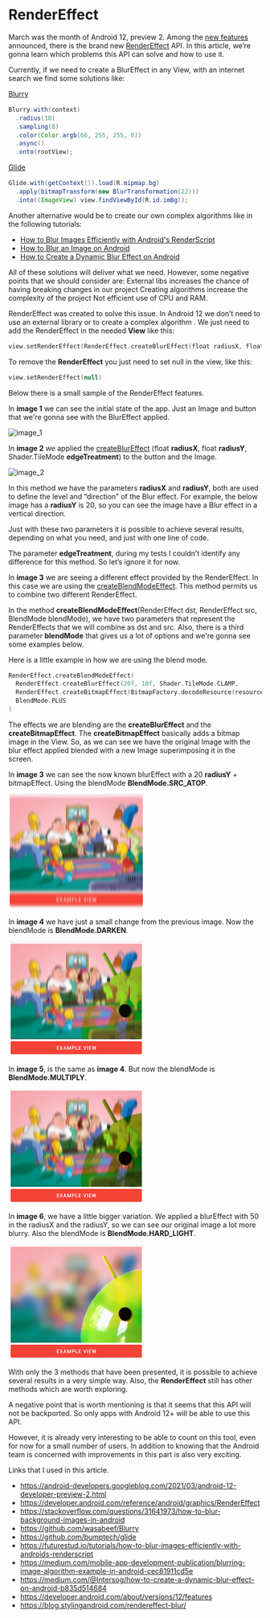 # RenderEffect

March was the month of Android 12, preview 2. Among the [new features](https://developer.android.com/about/versions/12/features) announced, there is the brand new [RenderEffect](https://developer.android.com/reference/android/graphics/RenderEffect) API. In this article, we’re gonna learn which problems this API can solve and how to use it.

Currently, if we need to create a BlurEffect in any View, with an internet search we find some solutions like:

[Blurry](https://github.com/wasabeef/Blurry)
```java
Blurry.with(context)
  .radius(10)
  .sampling(8)
  .color(Color.argb(66, 255, 255, 0))
  .async()
  .onto(rootView);
```

[Glide](https://github.com/bumptech/glide)
```java
Glide.with(getContext()).load(R.mipmap.bg)
  .apply(bitmapTransform(new BlurTransformation(22)))
  .into((ImageView) view.findViewById(R.id.imBg));
```

Another alternative would be to create our own complex algorithms like in the following tutorials:
- [How to Blur Images Efficiently with Android's RenderScript](https://futurestud.io/tutorials/how-to-blur-images-efficiently-with-androids-renderscript)
- [How to Blur an Image on Android](https://medium.com/mobile-app-development-publication/blurring-image-algorithm-example-in-android-cec81911cd5e)
- [How to Create a Dynamic Blur Effect on Android](https://medium.com/@Intersog/how-to-create-a-dynamic-blur-effect-on-android-b835d514684)

All of these solutions will deliver what we need. However, some negative points that we should consider are: 
External libs increases the chance of having breaking changes in our project
Creating algorithms increase the complexity of the project
Not efficient use of CPU and RAM.

RenderEffect was created to solve this issue. In Android 12 we don’t need to use an external library or to create a complex algorithm . We just need to add the RenderEffect in the needed **View** like this:
```kotlin
view.setRenderEffect(RenderEffect.createBlurEffect(float radiusX, float radiusY, TileMode edgeTreatment))
```
To remove the **RenderEffect** you just need to set null in the view, like this:
```kotlin
view.setRenderEffect(null)
````

Below there is a small sample of the RenderEffect features.

In **image 1** we can see the initial state of the app. Just an Image and button that we're gonna see with the BlurEffect applied.

![image_1](images/image_1.png)

In **image 2** we applied the [createBlurEffect](https://developer.android.com/reference/android/graphics/RenderEffect#createBlurEffect(float,%20float,%20android.graphics.Shader.TileMode)) (float **radiusX**, float **radiusY**, Shader.TileMode **edgeTreatment**) to the button and the Image.

![image_2](images/image_2.png)

In this method we have the parameters **radiusX** and **radiusY**, both are used to define the level and “direction” of the Blur effect. For example, the below image has a **radiusY** is 20, so you can see the image have a Blur effect in a vertical direction.

Just with these two parameters it is possible to achieve several results, depending on what you need, and just with one line of code.

The parameter **edgeTreatment**, during my tests I couldn’t identify any difference for this method. So let’s ignore it for now.

In **image 3** we are seeing a different effect provided by the RenderEffect. In this case we are using the [createBlendModeEffect](https://developer.android.com/reference/android/graphics/RenderEffect#createBlendModeEffect(android.graphics.RenderEffect,%20android.graphics.RenderEffect,%20android.graphics.BlendMode)). This method permits us to combine two different RenderEffect.

In the method **createBlendModeEffect**(RenderEffect dst, RenderEffect src, BlendMode blendMode), we have two parameters that represent the RenderEffects that we will combine as dst and src. Also, there is a third parameter **blendMode** that gives us a lot of options and we're gonna see some examples below.

Here is a little example in how we are using the blend mode.
```kotlin
RenderEffect.createBlendModeEffect(
  RenderEffect.createBlurEffect(20f, 10f, Shader.TileMode.CLAMP,
  RenderEffect.createBitmapEffect(BitmapFactory.decodeResource(resources, R.drawable.android)),
  BlendMode.PLUS
)
```

The effects we are blending are the **createBlurEffect** and the **createBitmapEffect**. The **createBitmapEffect** basically adds a bitmap image in the View. So, as we can see we have the original Image with the blur effect applied blended with a new Image superimposing it in the screen.

In **image 3** we can see the now known blurEffect with a 20 **radiusY** + bitmapEffect. Using the blendMode **BlendMode.SRC_ATOP**.

![image_3](images/image_3.png)

In **image 4** we have just a small change from the previous image. Now the blendMode is **BlendMode.DARKEN**.

![image_4](images/image_4.png)

In **image 5**, is the same as **image 4**. But now the blendMode is **BlendMode.MULTIPLY**.

![image_5](images/image_5.png)

In **image 6**, we have a little bigger variation. We applied a blurEffect with 50 in the radiusX and the radiusY, so we can see our original image a lot more blurry. Also the blendMode is **BlendMode.HARD_LIGHT**.

![image_6](images/image_6.png)

With only the 3 methods that have been presented, it is possible to achieve several results in a very simple way. Also, the **RenderEffect** still has other methods which are worth exploring.

A negative point that is worth mentioning is that it seems that this API will not be backported. So only apps with Android 12+ will be able to use this API.

However, it is already very interesting to be able to count on this tool, even for now for a small number of users. In addition to knowing that the Android team is concerned with improvements in this part is also very exciting.

Links that I used in this article.

- https://android-developers.googleblog.com/2021/03/android-12-developer-preview-2.html
- https://developer.android.com/reference/android/graphics/RenderEffect 
- https://stackoverflow.com/questions/31641973/how-to-blur-background-images-in-android
- https://github.com/wasabeef/Blurry 
- https://github.com/bumptech/glide 
- https://futurestud.io/tutorials/how-to-blur-images-efficiently-with-androids-renderscript
- https://medium.com/mobile-app-development-publication/blurring-image-algorithm-example-in-android-cec81911cd5e
- https://medium.com/@Intersog/how-to-create-a-dynamic-blur-effect-on-android-b835d514684
- https://developer.android.com/about/versions/12/features
- https://blog.stylingandroid.com/rendereffect-blur/
